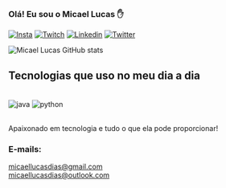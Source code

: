 
### Olá! Eu sou o Micael Lucas ✋
[![Insta](https://img.shields.io/badge/Instagram-E4405F?style=for-the-badge&logo=instagram&logoColor=white)](https://www.instagram.com/micaellucas_dias/?next=%2F)
[![Twitch](https://img.shields.io/badge/Twitch-9146FF?style=for-the-badge&logo=twitch&logoColor=white)](https://www.twitch.tv/g4distt)
[![Linkedin](https://img.shields.io/badge/LinkedIn-0077B5?style=for-the-badge&logo=linkedin&logoColor=white)](https://www.linkedin.com/in/micael-lucas-ba3538269/)
[![Twitter](https://img.shields.io/badge/Twitter-1DA1F2?style=for-the-badge&logo=twitter&logoColor=white)](https://twitter.com/Micaell_lucas12)

![Micael Lucas GitHub stats](https://github-readme-stats.vercel.app/api?username=MicaelLucasDT&show_icons=true&theme=cobalt)

## Tecnologias que uso no meu dia a dia

<div style="display: inline_block"><br/>
    <img align="center" alt="java" src="https://img.shields.io/badge/Java-ED8B00?style=for-the-badge&logo=openjdk&logoColor=white" />
    <img align="center" alt="python" src="https://img.shields.io/badge/Made%20with-Jupyter-orange?style=for-the-badge&logo=Jupyter" />
</div><br/>

Apaixonado em tecnologia e tudo o que ela pode proporcionar! 

### E-mails: 
micaellucasdias@gmail.com <br>
 micaellucasdias@outlook.com
